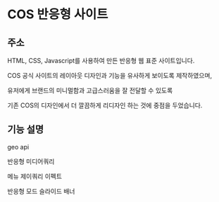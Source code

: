 # COS 반응형 사이트


## 주소


HTML, CSS, Javascript를 사용하여 만든 반응형 웹 표준 사이트입니다.

COS 공식 사이트의 레이아웃 디자인과 기능을 유사하게 보이도록 제작하였으며,

유저에게 브랜드의 미니멀함과 고급스러움을 잘 전달할 수 있도록

기존 COS의 디자인에서 더 깔끔하게 리디자인 하는 것에 중점을 두었습니다.



## 기능 설명

geo api

반응형 미디어쿼리

메뉴 제이쿼리 이펙트

반응형 모드 슬라이드 배너

